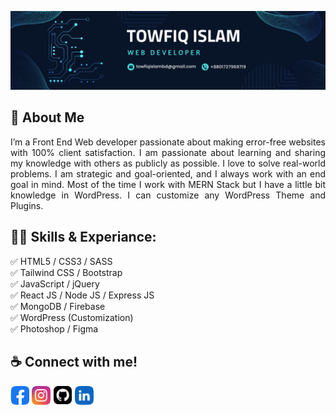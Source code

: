 ![I am a Web Developer](https://github.com/towfiqislambd/towfiqislambd/blob/main/Linkedin_Cover_3.png)

## 🚀 About Me
<p align="justify">I’m a Front End Web developer passionate about making error-free websites with 100% client satisfaction. I am passionate about learning and sharing my knowledge with others as publicly as possible. I love to solve real-world problems. I am strategic and goal-oriented, and I always work with an end goal in mind. Most of the time I work with MERN Stack but I have a little bit knowledge in WordPress. I can customize any WordPress Theme and Plugins.</p>

## 👨‍💻 Skills & Experiance: 
✅ HTML5 / CSS3 / SASS <br>
✅ Tailwind CSS / Bootstrap <br> 
✅ JavaScript / jQuery <br>
✅ React JS / Node JS / Express JS <br>
✅ MongoDB / Firebase <br>
✅ WordPress (Customization) <br>
✅ Photoshop / Figma

## ☕ Connect with me!
[<img src='https://github.com/towfiqislambd/towfiqislambd/blob/main/img/facebook.png' alt='facebook' height='30'>](https://www.facebook.com/towfiqislambd)  [<img src='https://github.com/towfiqislambd/towfiqislambd/blob/main/img/instagram.png' alt='instagram' height='30'>](https://www.instagram.com/towfiqislambd/) [<img src='https://github.com/towfiqislambd/towfiqislambd/blob/main/img/github.png' alt='github' height='31'>](https://github.com/towfiqislambd) [<img src='https://github.com/towfiqislambd/towfiqislambd/blob/main/img/linkedin.png' alt='linkedin' height='30'>](https://www.linkedin.com/in/towfiqislambd) 
